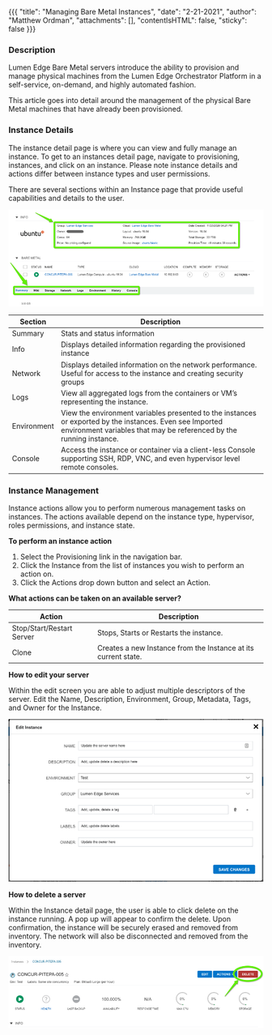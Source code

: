 {{{ 
  "title": "Managing Bare Metal Instances", 
  "date": "2-21-2021", 
  "author": "Matthew Ordman", 
  "attachments": [], 
  "contentIsHTML": false, 
  "sticky": false 
}}} 
 
### Description 
 
Lumen Edge Bare Metal servers introduce the ability to provision and manage physical machines from the Lumen Edge Orchestrator Platform in a self-service, on-demand, and highly automated fashion. 

This article goes into detail around the management of the physical Bare Metal machines that have already been provisioned.

### Instance Details
The instance detail page is where you can view and fully manage an instance. To get to an instances detail page, navigate to provisioning, instances, and click on an instance. Please note instance details and actions differ between instance types and user permissions.

There are several sections within an Instance page that provide useful capabilities and details to the user.

![Instance Details](../../images/InstanceDetails.png) 

Section | Description
---------- | -------------
Summary | Stats and status information
Info | Displays detailed information regarding the provisioned instance
Network | Displays detailed information on the network performance. Useful for access to the instance and creating security groups
Logs | View all aggregated logs from the containers or VM’s representing the instance.
Environment | View the environment variables presented to the instances or exported by the instances. Even see Imported environment variables that may be referenced by the running instance.
Console | Access the instance or container via a client-less Console supporting SSH, RDP, VNC, and even hypervisor level remote consoles.


### Instance Management

Instance actions allow you to perform numerous management tasks on instances. 
The actions available depend on the instance type, hypervisor, roles permissions, and instance state.

**To perform an instance action**
1. Select the Provisioning link in the navigation bar.
2. Click the Instance from the list of instances you wish to perform an action on.
3. Click the Actions drop down button and select an Action.
 
**What actions can be taken on an available server?** 

Action | Description
---------- | -------------
Stop/Start/Restart Server | Stops, Starts or Restarts the instance.
Clone | Creates a new Instance from the Instance at its current state.


**How to edit your server**

Within the edit screen you are able to adjust multiple descriptors of the server.  Edit the Name, Description, Environment, Group, Metadata, Tags, and Owner for the Instance.

![Edit Instance Details](../../images/EditInstanceDetails.png) 

**How to delete a server**

Within the Instance detail page, the user is able to click delete on the instance running.  A pop up will appear to confirm the delete.  Upon confirmation, the instance will be securely erased and removed from inventory.  The network will also be disconnected and removed from the inventory.

 ![Delete Instance](../../images/DeleteInstance.png)
